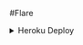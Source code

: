 #Flare 

<details>
	<summary>Heroku Deploy</summary>
	<br>
	<b>
The Easiest Way to Deploy This Bot is Via Heroku.
		In Order To deploy, You Just Have Fill The Necessary Environment Variables and Done!</b>
	
  <h1>
    <p align="center">
        <a href="https://heroku.com/deploy?template=https://github.com/AASFCYBERKING/HottieRobot">
            <img src="https://www.herokucdn.com/deploy/button.svg" alt="Deploy">
        </a>
    </p>
</h1>
